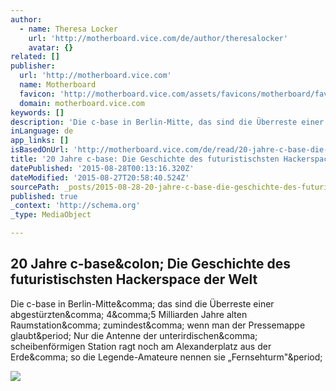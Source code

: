 ```yaml
---
author:
  - name: Theresa Locker
    url: 'http://motherboard.vice.com/de/author/theresalocker'
    avatar: {}
related: []
publisher:
  url: 'http://motherboard.vice.com'
  name: Motherboard
  favicon: 'http://motherboard.vice.com/assets/favicons/motherboard/favicon-16x16.png?v20150728212856'
  domain: motherboard.vice.com
keywords: []
description: 'Die c-base in Berlin-Mitte, das sind die Überreste einer abgestürzten, 4,5 Milliarden Jahre alten Raumstation, zumindest, wenn man der Pressemappe glaubt. Nur die Antenne der unterirdischen, scheibenförmigen Station ragt noch am Alexanderplatz aus der Erde, so die Legende-Amateure nennen sie „Fernsehturm".'
inLanguage: de
app_links: []
isBasedOnUrl: 'http://motherboard.vice.com/de/read/20-jahre-c-base-die-geschichte-des-futuristischsten-hackerspace-der-welt'
title: '20 Jahre c-base: Die Geschichte des futuristischsten Hackerspace der Welt'
datePublished: '2015-08-28T00:13:16.320Z'
dateModified: '2015-08-27T20:58:40.524Z'
sourcePath: _posts/2015-08-28-20-jahre-c-base-die-geschichte-des-futuristischsten-hackers.md
published: true
_context: 'http://schema.org'
_type: MediaObject

---
```

<article style=""><h1>20 Jahre c-base&amp;colon; Die Geschichte des futuristischsten Hackerspace der Welt</h1><p>Die c-base in Berlin-Mitte&amp;comma; das sind die Überreste einer abgestürzten&amp;comma; 4&amp;comma;5 Milliarden Jahre alten Raumstation&amp;comma; zumindest&amp;comma; wenn man der Pressemappe glaubt&amp;period; Nur die Antenne der unterirdischen&amp;comma; scheibenförmigen Station ragt noch am Alexanderplatz aus der Erde&amp;comma; so die Legende-Amateure nennen sie „Fernsehturm"&amp;period;</p><img src="http://motherboard-images.vice.com/content-images/contentimage/24595/1439482286454189.jpg" /></article>